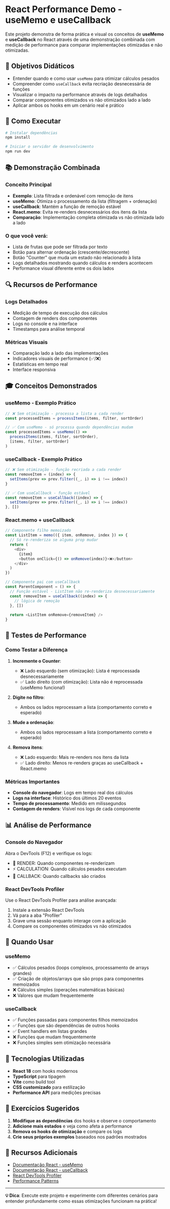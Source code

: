 # React Performance Demo - useMemo e useCallback

Este projeto demonstra de forma prática e visual os conceitos de **useMemo** e **useCallback** no React através de uma demonstração combinada com medição de performance para comparar implementações otimizadas e não otimizadas.

## 🎯 Objetivos Didáticos

- Entender quando e como usar `useMemo` para otimizar cálculos pesados
- Compreender como `useCallback` evita recriação desnecessária de funções
- Visualizar o impacto na performance através de logs detalhados
- Comparar componentes otimizados vs não otimizados lado a lado
- Aplicar ambos os hooks em um cenário real e prático

## 🚀 Como Executar

```bash
# Instalar dependências
npm install

# Iniciar o servidor de desenvolvimento
npm run dev
```

## 📚 Demonstração Combinada

### **Conceito Principal**
- **Exemplo**: Lista filtrada e ordenável com remoção de itens
- **useMemo**: Otimiza o processamento da lista (filtragem + ordenação)
- **useCallback**: Mantém a função de remoção estável
- **React.memo**: Evita re-renders desnecessários dos itens da lista
- **Comparação**: Implementação completa otimizada vs não otimizada lado a lado

### **O que você verá:**
- Lista de frutas que pode ser filtrada por texto
- Botão para alternar ordenação (crescente/decrescente)  
- Botão "Counter" que muda um estado não relacionado à lista
- Logs detalhados mostrando quando cálculos e renders acontecem
- Performance visual diferente entre os dois lados

## 🔍 Recursos de Performance

### Logs Detalhados
- Medição de tempo de execução dos cálculos
- Contagem de renders dos componentes
- Logs no console e na interface
- Timestamps para análise temporal

### Métricas Visuais
- Comparação lado a lado das implementações
- Indicadores visuais de performance (✅/❌)
- Estatísticas em tempo real
- Interface responsiva

## 🎓 Conceitos Demonstrados

### useMemo - Exemplo Prático
```typescript
// ❌ Sem otimização - processa a lista a cada render
const processedItems = processItems(items, filter, sortOrder)

// ✅ Com useMemo - só processa quando dependências mudam
const processedItems = useMemo(() => 
  processItems(items, filter, sortOrder), 
  [items, filter, sortOrder]
)
```

### useCallback - Exemplo Prático
```typescript
// ❌ Sem otimização - função recriada a cada render
const removeItem = (index) => {
  setItems(prev => prev.filter((_, i) => i !== index))
}

// ✅ Com useCallback - função estável
const removeItem = useCallback((index) => {
  setItems(prev => prev.filter((_, i) => i !== index))
}, [])
```

### React.memo + useCallback
```typescript
// Componente filho memoizado
const ListItem = memo(({ item, onRemove, index }) => {
  // Só re-renderiza se alguma prop mudar
  return (
    <div>
      {item}
      <button onClick={() => onRemove(index)}>❌</button>
    </div>
  )
})

// Componente pai com useCallback
const ParentComponent = () => {
  // Função estável - ListItem não re-renderiza desnecessariamente
  const removeItem = useCallback((index) => {
    // lógica de remoção
  }, [])
  
  return <ListItem onRemove={removeItem} />
}
```

## 🧪 Testes de Performance

### Como Testar a Diferença
1. **Incremente o Counter**: 
   - ❌ Lado esquerdo (sem otimização): Lista é reprocessada desnecessariamente
   - ✅ Lado direito (com otimização): Lista não é reprocessada (useMemo funciona!)

2. **Digite no filtro**:
   - Ambos os lados reprocessam a lista (comportamento correto e esperado)

3. **Mude a ordenação**:
   - Ambos os lados reprocessam a lista (comportamento correto e esperado)

4. **Remova itens**:
   - ❌ Lado esquerdo: Mais re-renders nos itens da lista
   - ✅ Lado direito: Menos re-renders graças ao useCallback + React.memo

### Métricas Importantes
- **Console do navegador**: Logs em tempo real dos cálculos
- **Logs na interface**: Histórico dos últimos 20 eventos
- **Tempo de processamento**: Medido em milissegundos
- **Contagem de renders**: Visível nos logs de cada componente

## 📊 Análise de Performance

### Console do Navegador
Abra o DevTools (F12) e verifique os logs:
- 🔄 RENDER: Quando componentes re-renderizam
- ⚡ CALCULATION: Quando cálculos pesados executam
- 🔄 CALLBACK: Quando callbacks são criados

### React DevTools Profiler
Use o React DevTools Profiler para análise avançada:
1. Instale a extensão React DevTools
2. Vá para a aba "Profiler"
3. Grave uma sessão enquanto interage com a aplicação
4. Compare os componentes otimizados vs não otimizados

## 🤔 Quando Usar

### useMemo
- ✅ Cálculos pesados (loops complexos, processamento de arrays grandes)
- ✅ Criação de objetos/arrays que são props para componentes memoizados
- ❌ Cálculos simples (operações matemáticas básicas)
- ❌ Valores que mudam frequentemente

### useCallback
- ✅ Funções passadas para componentes filhos memoizados
- ✅ Funções que são dependências de outros hooks
- ✅ Event handlers em listas grandes
- ❌ Funções que mudam frequentemente
- ❌ Funções simples sem otimização necessária

## 🎨 Tecnologias Utilizadas

- **React 18** com hooks modernos
- **TypeScript** para tipagem
- **Vite** como build tool
- **CSS customizado** para estilização
- **Performance API** para medições precisas

## 📝 Exercícios Sugeridos

1. **Modifique as dependências** dos hooks e observe o comportamento
2. **Adicione mais estados** e veja como afeta a performance
3. **Remova os hooks de otimização** e compare os logs
4. **Crie seus próprios exemplos** baseados nos padrões mostrados

## 🔗 Recursos Adicionais

- [Documentação React - useMemo](https://react.dev/reference/react/useMemo)
- [Documentação React - useCallback](https://react.dev/reference/react/useCallback)
- [React DevTools Profiler](https://react.dev/learn/react-developer-tools#profiler)
- [Performance Patterns](https://react.dev/learn/render-and-commit)

---

**💡 Dica**: Execute este projeto e experimente com diferentes cenários para entender profundamente como essas otimizações funcionam na prática!
